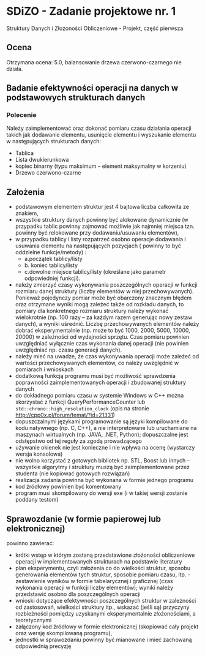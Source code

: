 # SDiZO - Zadanie projektowe nr. 1

Struktury Danych i Złożoności Obliczeniowe - Projekt, część pierwsza

## Ocena

Otrzymana ocena: 5.0,
balansowanie drzewa czerwono-czarnego nie działa.

## Badanie efektywności operacji na danych w podstawowych strukturach danych

### Polecenie

Należy zaimplementować oraz dokonać pomiaru czasu działania operacji takich jak dodawanie elementu, usunięcie elementu i
wyszukanie elementu w następujących strukturach danych:

- Tablica
- Lista dwukierunkowa
- kopiec binarny (typu maksimum – element maksymalny w korzeniu)
- Drzewo czerwono-czarne

## Założenia

- podstawowym elementem struktur jest 4 bajtowa liczba całkowita ze znakiem,
- wszystkie struktury danych powinny być alokowane dynamicznie  (w przypadku tablic powinny zajmować możliwie jak
  najmniej miejsca tzn. powinny być relokowane przy dodawaniu/usuwaniu elementów),
- w przypadku tablicy i listy rozpatrzeć osobno operacje dodawania i usuwania elementu na następujących pozycjach (
  powinny to być oddzielne funkcje/metody) :
  - a.początek tablicy/listy
  - b. koniec tablicy/listy
  - c.dowolne miejsce tablicy/listy (określane jako parametr odpowiedniej funkcji).
- należy zmierzyć czasy wykonywania poszczególnych operacji w funkcji rozmiaru danej struktury (liczby elementów w niej
  przechowywanych). Ponieważ pojedynczy pomiar może być obarczony znacznym błędem oraz otrzymane wyniki mogą zależeć
  także od rozkładu danych, to pomiary dla konkretnego rozmiaru struktury należy wykonać wielokrotnie  (np. 100 razy –
  za każdym razem generując nowy zestaw danych), a wyniki uśrednić. Liczbę przechowywanych elementów należy dobrać
  eksperymentalnie  (np. może to być 1000, 2000, 5000, 10000, 20000)  w zależności od wydajności sprzętu. Czas pomiaru
  powinien uwzględniać wyłącznie czas wykonania danej operacji (nie powinien uwzględniać np. czasu generacji danych).
- należy mieć na uwadze, że czas wykonywania operacji może zależeć od wartości przechowywanych elementów, co należy
  uwzględnić w pomiarach i wnioskach
- dodatkową funkcją programu musi być możliwość sprawdzenia poprawności zaimplementowanych operacji i zbudowanej
  struktury danych
- do dokładnego pomiaru czasu w systemie Windows w C++ można skorzystać z funkcji QueryPerformanceCounter
  lub `std::chrono::high_resolution_clock`  (opis na stronie <http://cpp0x.pl/forum/temat/?id=21331>)
- dopuszczalnymi językami programowanie są języki kompilowane do kodu natywnego (np. C, C++), a nie interpretowane lub
  uruchamiane na maszynach wirtualnych  (np. JAVA, .NET, Python); dopuszczalne jest odstępstwo od tej reguły za zgodą
  prowadzącego
- używanie okienek nie jest konieczne i nie wpływa na ocenę (wystarczy wersja konsolowa)
- nie wolno korzystać z gotowych bibliotek np. STL, Boost lub innych – wszystkie algorytmy i struktury muszą być
  zaimplementowane przez studenta (nie kopiować gotowych rozwiązań)
- realizacja zadania powinna być wykonana w formie jednego programu
- kod źródłowy powinien być komentowany
- program musi skompilowany do wersji exe (i w takiej wersji zostanie poddany testom)

## Sprawozdanie (w formie papierowej lub elektronicznej)

powinno zawierać:

- krótki wstęp w którym zostaną przedstawione złożoności obliczeniowe operacji w implementowanych strukturach na
  podstawie literatury
- plan eksperymentu, czyli założenia co do wielkości struktur, sposobu generowania elementów tych struktur, sposobie
  pomiaru czasu, itp. - zestawienie wyników w formie tabelarycznej i graficznej (czas wykonania operacji w funkcji
  liczby elementów); wyniki należy przedstawić osobno dla poszczególnych operacji
- wnioski dotyczące efektywności poszczególnych struktur w zależności od zastosowań, wielkości struktury itp.,
  wskazać  (jeśli są) przyczyny rozbieżności pomiędzy uzyskanymi eksperymentalnie złożonościami, a teoretycznymi
- załączony kod źródłowy w formie elektronicznej (skopiować cały projekt oraz wersję skompilowaną programu),
- jednostki w sprawozdaniu powinny być mianowane i mieć zachowaną odpowiednią precyzję

